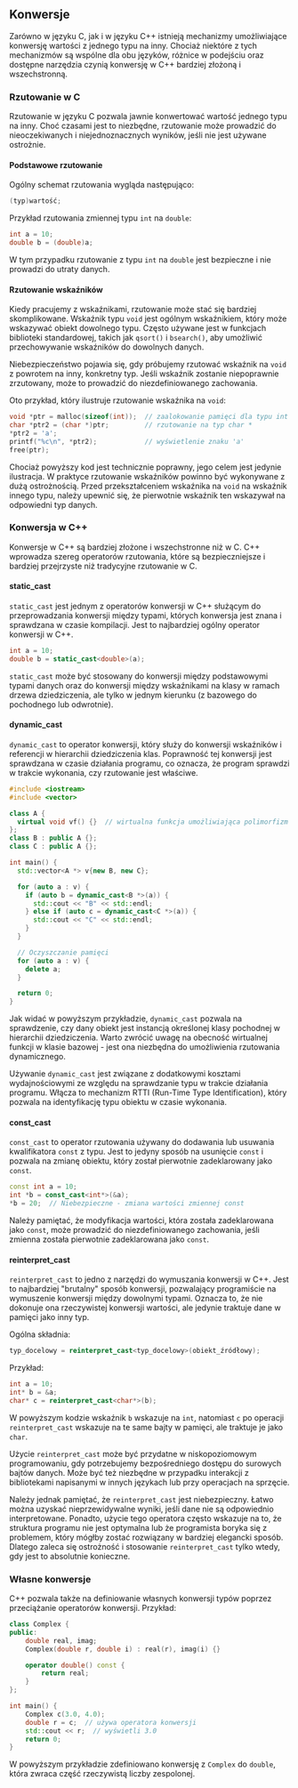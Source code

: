## Konwersje

Zarówno w języku C, jak i w języku C++ istnieją mechanizmy umożliwiające konwersję wartości z jednego typu na inny. Chociaż niektóre z tych mechanizmów są wspólne dla obu języków, różnice w podejściu oraz dostępne narzędzia czynią konwersję w C++ bardziej złożoną i wszechstronną.

### Rzutowanie w C

Rzutowanie w języku C pozwala jawnie konwertować wartość jednego typu na inny. Choć czasami jest to niezbędne, rzutowanie może prowadzić do nieoczekiwanych i niejednoznacznych wyników, jeśli nie jest używane ostrożnie.

#### Podstawowe rzutowanie

Ogólny schemat rzutowania wygląda następująco:

```c
(typ)wartość;
```

Przykład rzutowania zmiennej typu `int` na `double`:

```c
int a = 10;
double b = (double)a;
```

W tym przypadku rzutowanie z typu `int` na `double` jest bezpieczne i nie prowadzi do utraty danych.

#### Rzutowanie wskaźników

Kiedy pracujemy z wskaźnikami, rzutowanie może stać się bardziej skomplikowane. Wskaźnik typu `void` jest ogólnym wskaźnikiem, który może wskazywać obiekt dowolnego typu. Często używane jest w funkcjach biblioteki standardowej, takich jak `qsort()` i `bsearch()`, aby umożliwić przechowywanie wskaźników do dowolnych danych.

Niebezpieczeństwo pojawia się, gdy próbujemy rzutować wskaźnik na `void` z powrotem na inny, konkretny typ. Jeśli wskaźnik zostanie niepoprawnie zrzutowany, może to prowadzić do niezdefiniowanego zachowania.

Oto przykład, który ilustruje rzutowanie wskaźnika na `void`:

```c
void *ptr = malloc(sizeof(int));  // zaalokowanie pamięci dla typu int
char *ptr2 = (char *)ptr;         // rzutowanie na typ char *
*ptr2 = 'a';                      
printf("%c\n", *ptr2);            // wyświetlenie znaku 'a'
free(ptr); 
```

Chociaż powyższy kod jest technicznie poprawny, jego celem jest jedynie ilustracja. W praktyce rzutowanie wskaźników powinno być wykonywane z dużą ostrożnością. Przed przekształceniem wskaźnika na `void` na wskaźnik innego typu, należy upewnić się, że pierwotnie wskaźnik ten wskazywał na odpowiedni typ danych.

### Konwersja w C++

Konwersje w C++ są bardziej złożone i wszechstronne niż w C. C++ wprowadza szereg operatorów rzutowania, które są bezpieczniejsze i bardziej przejrzyste niż tradycyjne rzutowanie w C.

#### static_cast

`static_cast` jest jednym z operatorów konwersji w C++ służącym do przeprowadzania konwersji między typami, których konwersja jest znana i sprawdzana w czasie kompilacji. Jest to najbardziej ogólny operator konwersji w C++.

```c++
int a = 10;
double b = static_cast<double>(a);
```

`static_cast` może być stosowany do konwersji między podstawowymi typami danych oraz do konwersji między wskaźnikami na klasy w ramach drzewa dziedziczenia, ale tylko w jednym kierunku (z bazowego do pochodnego lub odwrotnie).

#### dynamic_cast

`dynamic_cast` to operator konwersji, który służy do konwersji wskaźników i referencji w hierarchii dziedziczenia klas. Poprawność tej konwersji jest sprawdzana w czasie działania programu, co oznacza, że program sprawdzi w trakcie wykonania, czy rzutowanie jest właściwe.

```c++
#include <iostream>
#include <vector>

class A {
  virtual void vf() {}  // wirtualna funkcja umożliwiająca polimorfizm
};
class B : public A {};
class C : public A {};

int main() {
  std::vector<A *> v{new B, new C};

  for (auto a : v) {
    if (auto b = dynamic_cast<B *>(a)) {
      std::cout << "B" << std::endl;
    } else if (auto c = dynamic_cast<C *>(a)) {
      std::cout << "C" << std::endl;
    }
  }

  // Oczyszczanie pamięci
  for (auto a : v) {
    delete a;
  }

  return 0;
}
```

Jak widać w powyższym przykładzie, `dynamic_cast` pozwala na sprawdzenie, czy dany obiekt jest instancją określonej klasy pochodnej w hierarchii dziedziczenia. Warto zwrócić uwagę na obecność wirtualnej funkcji w klasie bazowej - jest ona niezbędna do umożliwienia rzutowania dynamicznego.

Używanie `dynamic_cast` jest związane z dodatkowymi kosztami wydajnościowymi ze względu na sprawdzanie typu w trakcie działania programu. Włącza to mechanizm RTTI (Run-Time Type Identification), który pozwala na identyfikację typu obiektu w czasie wykonania.

#### const_cast

`const_cast` to operator rzutowania używany do dodawania lub usuwania kwalifikatora `const` z typu. Jest to jedyny sposób na usunięcie `const` i pozwala na zmianę obiektu, który został pierwotnie zadeklarowany jako `const`.

```c++
const int a = 10;
int *b = const_cast<int*>(&a);
*b = 20;  // Niebezpieczne - zmiana wartości zmiennej const
```

Należy pamiętać, że modyfikacja wartości, która została zadeklarowana jako `const`, może prowadzić do niezdefiniowanego zachowania, jeśli zmienna została pierwotnie zadeklarowana jako `const`.

#### reinterpret_cast

`reinterpret_cast` to jedno z narzędzi do wymuszania konwersji w C++. Jest to najbardziej "brutalny" sposób konwersji, pozwalający programiście na wymuszenie konwersji między dowolnymi typami. Oznacza to, że nie dokonuje ona rzeczywistej konwersji wartości, ale jedynie traktuje dane w pamięci jako inny typ.

Ogólna składnia:

```c++
typ_docelowy = reinterpret_cast<typ_docelowy>(obiekt_źródłowy);
```

Przykład:

```c++
int a = 10;
int* b = &a;
char* c = reinterpret_cast<char*>(b);
```

W powyższym kodzie wskaźnik `b` wskazuje na `int`, natomiast `c` po operacji `reinterpret_cast` wskazuje na te same bajty w pamięci, ale traktuje je jako `char`.

Użycie `reinterpret_cast` może być przydatne w niskopoziomowym programowaniu, gdy potrzebujemy bezpośredniego dostępu do surowych bajtów danych. Może być też niezbędne w przypadku interakcji z bibliotekami napisanymi w innych językach lub przy operacjach na sprzęcie.

Należy jednak pamiętać, że `reinterpret_cast` jest niebezpieczny. Łatwo można uzyskać nieprzewidywalne wyniki, jeśli dane nie są odpowiednio interpretowane. Ponadto, użycie tego operatora często wskazuje na to, że struktura programu nie jest optymalna lub że programista boryka się z problemem, który mógłby zostać rozwiązany w bardziej elegancki sposób. Dlatego zaleca się ostrożność i stosowanie `reinterpret_cast` tylko wtedy, gdy jest to absolutnie konieczne.

### Własne konwersje

C++ pozwala także na definiowanie własnych konwersji typów poprzez przeciążanie operatorów konwersji. Przykład:

```c++
class Complex {
public:
    double real, imag;
    Complex(double r, double i) : real(r), imag(i) {}

    operator double() const {
        return real;
    }
};

int main() {
    Complex c(3.0, 4.0);
    double r = c;  // używa operatora konwersji
    std::cout << r;  // wyświetli 3.0
    return 0;
}
```

W powyższym przykładzie zdefiniowano konwersję z `Complex` do `double`, która zwraca część rzeczywistą liczby zespolonej.
